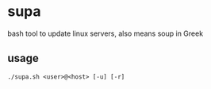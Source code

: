 supa
===

bash tool to update linux servers, also means soup in Greek

## usage

`./supa.sh <user>@<host> [-u] [-r]`
